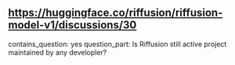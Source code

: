 ## https://huggingface.co/riffusion/riffusion-model-v1/discussions/30

contains_question: yes
question_part: Is Riffusion still active project maintained by any developler?
